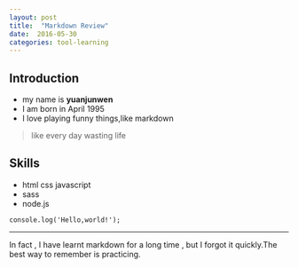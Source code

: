```yaml
---
layout: post
title:  "Markdown Review"
date:  2016-05-30
categories: tool-learning
---
```


## Introduction

* my name is **yuanjunwen**
* I am born in April 1995
* I love playing funny things,like markdown

>like every day wasting life

## Skills

 * html css javascript
 * sass
 * node.js

 `
    console.log('Hello,world!');
 `

***

In fact , I have learnt markdown for a long time , but I forgot it quickly.The best way to remember is practicing.
